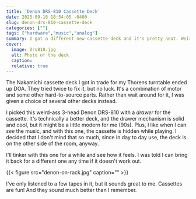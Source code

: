 ```yaml
---
title: 'Denon DRS-810 Cassette Deck'
date: 2025-09-16 18:54:05 -0400
slug: denon-drs-810-cassette-deck
categories: [""]
tags: ["hardware","music","analog"]
summary: I got a different new cassette deck and it's pretty neat. Weird, but neat.
cover: 
  image: Drs810.jpg
  alt: Photo of the deck
  caption: 
  relative: true
---
```


The Nakamichi cassette deck I got in trade for my Thorens turntable ended up DOA. They tried twice to fix it, but no luck. It's a combination of motor and some other hard-to-source parts. Rather than wait around for it, I was given a choice of several other decks instead. 

I picked this weird-ass 3-head Denon DRS-810 with a *drawer* for the cassette. It's technically a better deck, and the drawer mechanism is solid and cool, but it might be a little modern for me (90s). Plus, I like when I can _see_ the music, and with this one, the cassette is hidden while playing. I decided that I don't mind that so much, since in day to day use, the deck is on the other side of the room, anyway. 

I'll tinker with this one for a while and see how it feels.  I was told I can bring it back for a different one any time if it doesn't work out. 



{{< figure src="denon-on-rack.jpg" caption="" >}}

I've only listened to a few tapes in it, but it sounds great to me. Cassettes are fun! And they sound much better than I remember.

